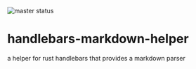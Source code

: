 ![master status](https://travis-ci.org/waynenilsen/handlebars-markdown-helper.svg?branch=master)

# handlebars-markdown-helper
a helper for rust handlebars that provides a markdown parser

